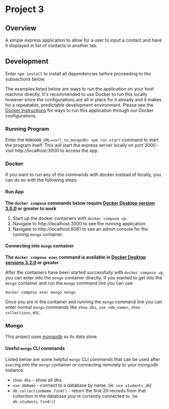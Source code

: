 # Project 3

## Overview

A simple express application to allow for a user to input a contact and have it displayed in list of contacts in another tab.

## Development

Enter `npm install` to install all dependencies before proceeding to the subsections below.

The examples listed below are ways to run the application on your host machine directly.  It's recommended to use Docker to run this locally however since the configurations are all in place for it already and it makes for a repeatable, predictable development environment.  Please see the [Docker Instructions](#docker) for ways to run this application through our Docker configurations.

### Running Program

Enter the `MONGODB_URL=<url_to_mongodb> npm run start` command to start the program itself.  This will start the express server locally on port 3000 - visit http://localhost:3000 to access the app.

### Docker

If you want to run any of the commands with docker instead of locally, you can do so with the following steps:

#### Run App

**The `docker compose` commands below require [Docker Desktop version 3.0.0](https://docs.docker.com/docker-for-mac/release-notes/#docker-desktop-300) or greater to work**

1. Start up the docker containers with `docker compose up`.
2. Navigate to http://localhost:3000 to see the running application.
3. Navigate to http://localhost:8081 to see an admin console for the running `mongo` container.

#### Connecting into `mongo` container

**The `docker compose exec` command is available in [Docker Desktop versions 3.2.0](https://docs.docker.com/docker-for-mac/release-notes/#docker-desktop-320) or greater**

After the containers have been started successfully with `docker compose up`, you can enter into the `mongo` container directly.  If you wanted to get into the `mongo` container and run the `mongo` command line you can use:

`docker compose exec mongo mongo`

Once you are in the container and running the `mongo` command line you can enter normal `mongo` commands like `show dbs`, `use <db_name>`, `show collections`, etc.

### Mongo

This project uses [mongodb](https://www.mongodb.com/2) as its data store.

#### Useful `mongo` CLI commands

Listed below are some helpful `mongo` CLI commands that can be used after `exec`ing into the `mongo` container or connecting remotely to your mongodb instance.

- `show dbs` - show all dbs.
- `use dbName` - connect to a database by name. (ie. `use students_db`)
- `db.collectionName.find()` - return the first 20 records from that collection in the database you're currently connected to. (ie. `db.students.find()`)
